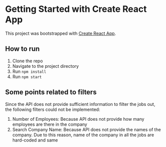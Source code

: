 # Getting Started with Create React App

This project was bootstrapped with [Create React App](https://github.com/facebook/create-react-app).

## How to run

1. Clone the repo
2. Navigate to the project directory
3. Run `npm install`
4. Run `npm start`

## Some points related to filters

Since the API does not provide sufficient information to filter the jobs out, the following filters could not be implemented:
1. Number of Employees: Because API does not provide how many employees are there in the company
2. Search Company Name: Because API does not provide the names of the company. Due to this reason, name of the company in all the jobs are hard-coded and same
